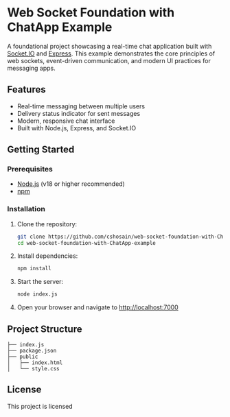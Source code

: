 # Web Socket Foundation with ChatApp Example

A foundational project showcasing a real-time chat application built with [Socket.IO](https://socket.io/) and [Express](https://expressjs.com/). This example demonstrates the core principles of web sockets, event-driven communication, and modern UI practices for messaging apps.

## Features

- Real-time messaging between multiple users
- Delivery status indicator for sent messages
- Modern, responsive chat interface
- Built with Node.js, Express, and Socket.IO

## Getting Started

### Prerequisites

- [Node.js](https://nodejs.org/) (v18 or higher recommended)
- [npm](https://www.npmjs.com/)

### Installation

1. Clone the repository:

   ```sh
   git clone https://github.com/cshosain/web-socket-foundation-with-ChatApp-example.git
   cd web-socket-foundation-with-ChatApp-example
   ```

2. Install dependencies:

   ```sh
   npm install
   ```

3. Start the server:

   ```sh
   node index.js
   ```

4. Open your browser and navigate to [http://localhost:7000](http://localhost:7000)

## Project Structure

```
├── index.js
├── package.json
├── public
│   ├── index.html
│   └── style.css
```

## License

This project is licensed
